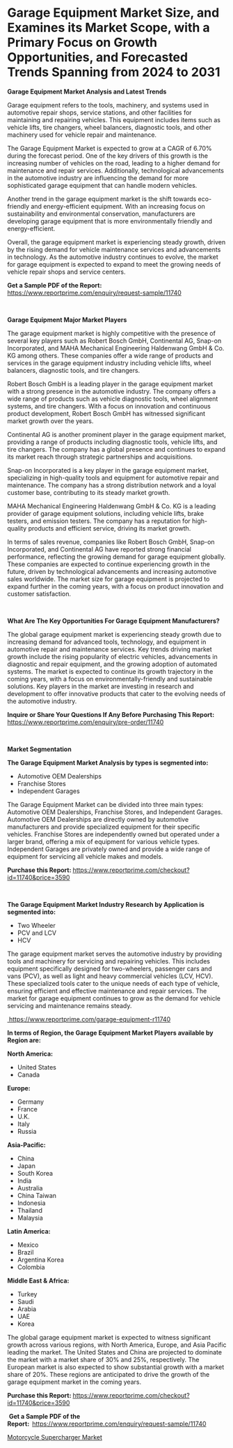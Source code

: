 <p><h1>Garage Equipment Market Size, and Examines its Market Scope, with a Primary Focus on Growth Opportunities, and Forecasted Trends Spanning from 2024 to 2031</h1></p><p><strong>Garage Equipment Market Analysis and Latest Trends</strong></p>
<p><p>Garage equipment refers to the tools, machinery, and systems used in automotive repair shops, service stations, and other facilities for maintaining and repairing vehicles. This equipment includes items such as vehicle lifts, tire changers, wheel balancers, diagnostic tools, and other machinery used for vehicle repair and maintenance.</p><p>The Garage Equipment Market is expected to grow at a CAGR of 6.70% during the forecast period. One of the key drivers of this growth is the increasing number of vehicles on the road, leading to a higher demand for maintenance and repair services. Additionally, technological advancements in the automotive industry are influencing the demand for more sophisticated garage equipment that can handle modern vehicles.</p><p>Another trend in the garage equipment market is the shift towards eco-friendly and energy-efficient equipment. With an increasing focus on sustainability and environmental conservation, manufacturers are developing garage equipment that is more environmentally friendly and energy-efficient.</p><p>Overall, the garage equipment market is experiencing steady growth, driven by the rising demand for vehicle maintenance services and advancements in technology. As the automotive industry continues to evolve, the market for garage equipment is expected to expand to meet the growing needs of vehicle repair shops and service centers.</p></p>
<p><strong>Get a Sample PDF of the Report:&nbsp;</strong> <a href="https://www.reportprime.com/enquiry/request-sample/11740">https://www.reportprime.com/enquiry/request-sample/11740</a></p>
<p>&nbsp;</p>
<p><strong>Garage Equipment Major Market Players</strong></p>
<p><p>The garage equipment market is highly competitive with the presence of several key players such as Robert Bosch GmbH, Continental AG, Snap-on Incorporated, and MAHA Mechanical Engineering Haldenwang GmbH & Co. KG among others. These companies offer a wide range of products and services in the garage equipment industry including vehicle lifts, wheel balancers, diagnostic tools, and tire changers.</p><p>Robert Bosch GmbH is a leading player in the garage equipment market with a strong presence in the automotive industry. The company offers a wide range of products such as vehicle diagnostic tools, wheel alignment systems, and tire changers. With a focus on innovation and continuous product development, Robert Bosch GmbH has witnessed significant market growth over the years.</p><p>Continental AG is another prominent player in the garage equipment market, providing a range of products including diagnostic tools, vehicle lifts, and tire changers. The company has a global presence and continues to expand its market reach through strategic partnerships and acquisitions.</p><p>Snap-on Incorporated is a key player in the garage equipment market, specializing in high-quality tools and equipment for automotive repair and maintenance. The company has a strong distribution network and a loyal customer base, contributing to its steady market growth.</p><p>MAHA Mechanical Engineering Haldenwang GmbH & Co. KG is a leading provider of garage equipment solutions, including vehicle lifts, brake testers, and emission testers. The company has a reputation for high-quality products and efficient service, driving its market growth.</p><p>In terms of sales revenue, companies like Robert Bosch GmbH, Snap-on Incorporated, and Continental AG have reported strong financial performance, reflecting the growing demand for garage equipment globally. These companies are expected to continue experiencing growth in the future, driven by technological advancements and increasing automotive sales worldwide. The market size for garage equipment is projected to expand further in the coming years, with a focus on product innovation and customer satisfaction.</p></p>
<p>&nbsp;</p>
<p><strong>What Are The Key Opportunities For Garage Equipment Manufacturers?</strong></p>
<p><p>The global garage equipment market is experiencing steady growth due to increasing demand for advanced tools, technology, and equipment in automotive repair and maintenance services. Key trends driving market growth include the rising popularity of electric vehicles, advancements in diagnostic and repair equipment, and the growing adoption of automated systems. The market is expected to continue its growth trajectory in the coming years, with a focus on environmentally-friendly and sustainable solutions. Key players in the market are investing in research and development to offer innovative products that cater to the evolving needs of the automotive industry.</p></p>
<p><strong>Inquire or Share Your Questions If Any Before Purchasing This Report:</strong> <a href="https://www.reportprime.com/enquiry/pre-order/11740">https://www.reportprime.com/enquiry/pre-order/11740</a></p>
<p>&nbsp;</p>
<p><strong>Market Segmentation</strong></p>
<p><strong>The Garage Equipment Market Analysis by types is segmented into:</strong></p>
<p><ul><li>Automotive OEM Dealerships</li><li>Franchise Stores</li><li>Independent Garages</li></ul></p>
<p><p>The Garage Equipment Market can be divided into three main types: Automotive OEM Dealerships, Franchise Stores, and Independent Garages. Automotive OEM Dealerships are directly owned by automotive manufacturers and provide specialized equipment for their specific vehicles. Franchise Stores are independently owned but operated under a larger brand, offering a mix of equipment for various vehicle types. Independent Garages are privately owned and provide a wide range of equipment for servicing all vehicle makes and models.</p></p>
<p><strong>Purchase this Report:&nbsp;</strong><a href="https://www.reportprime.com/checkout?id=11740&price=3590">https://www.reportprime.com/checkout?id=11740&price=3590</a></p>
<p>&nbsp;</p>
<p><strong>The Garage Equipment Market Industry Research by Application is segmented into:</strong></p>
<p><ul><li>Two Wheeler</li><li>PCV and LCV</li><li>HCV</li></ul></p>
<p><p>The garage equipment market serves the automotive industry by providing tools and machinery for servicing and repairing vehicles. This includes equipment specifically designed for two-wheelers, passenger cars and vans (PCV), as well as light and heavy commercial vehicles (LCV, HCV). These specialized tools cater to the unique needs of each type of vehicle, ensuring efficient and effective maintenance and repair services. The market for garage equipment continues to grow as the demand for vehicle servicing and maintenance remains steady.</p></p>
<p><a href="https://www.reportprime.com/garage-equipment-r11740">&nbsp;https://www.reportprime.com/garage-equipment-r11740</a></p>
<p><strong>In terms of Region, the Garage Equipment Market Players available by Region are:</strong></p>
<p>
    <p> <strong> North America: </strong>
        <ul>
            <li>United States</li>
            <li>Canada</li>
        </ul>
        </p> 
    <p> <strong> Europe: </strong>
        <ul>
            <li>Germany</li>
            <li>France</li>
            <li>U.K.</li>
            <li>Italy</li>
            <li>Russia</li>
        </ul>
        </p> 
    <p> <strong> Asia-Pacific: </strong>
        <ul>
            <li>China</li>
            <li>Japan</li>
            <li>South Korea</li>
            <li>India</li>
            <li>Australia</li>
            <li>China Taiwan</li>
            <li>Indonesia</li>
            <li>Thailand</li>
            <li>Malaysia</li>
        </ul>
        </p> 
    <p> <strong> Latin America: </strong>
        <ul>
            <li>Mexico</li>
            <li>Brazil</li>
            <li>Argentina Korea</li>
            <li>Colombia</li>
        </ul>
        </p> 
    <p> <strong> Middle East & Africa: </strong>
        <ul>
            <li>Turkey</li>
            <li>Saudi</li>
            <li>Arabia</li>
            <li>UAE</li>
            <li>Korea</li>
        </ul>
    </p>
    </p>
<p><p>The global garage equipment market is expected to witness significant growth across various regions, with North America, Europe, and Asia Pacific leading the market. The United States and China are projected to dominate the market with a market share of 30% and 25%, respectively. The European market is also expected to show substantial growth with a market share of 20%. These regions are anticipated to drive the growth of the garage equipment market in the coming years.</p></p>
<p><strong>Purchase this Report: </strong><a href="https://www.reportprime.com/checkout?id=11740&price=3590">https://www.reportprime.com/checkout?id=11740&price=3590</a></p>
<p>&nbsp;<strong>Get a Sample PDF of the Report:&nbsp;&nbsp;</strong><a href="https://www.reportprime.com/enquiry/request-sample/11740">https://www.reportprime.com/enquiry/request-sample/11740</a></p>
<p><strong></strong></p>
<p><p><a href="https://github.com/btwcqfvq34/Market-Research-Report-List-2/blob/main/motorcycle-supercharger-market.md">Motorcycle Supercharger Market</a></p></p>